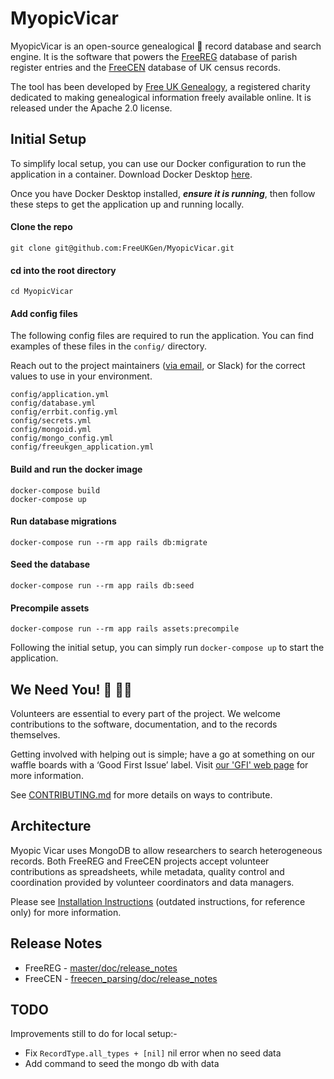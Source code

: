 # MyopicVicar

MyopicVicar is an open-source genealogical 🧬 record database and search engine.  It is the 
software that powers the [FreeREG](https://www.freereg.org.uk) database of parish register 
entries and the [FreeCEN](https://www.freecen.org.uk) database of UK census records.

The tool has been developed by [Free UK Genealogy](https://www.freeukgenealogy.org.uk/), a 
registered charity dedicated to making genealogical information freely available online.
It is released under the Apache 2.0 license.

## Initial Setup

To simplify local setup, you can use our Docker configuration to run the application in a container. Download Docker Desktop [here](https://www.docker.com/products/docker-desktop/).

Once you have Docker Desktop installed, **_ensure it is running_**, then follow these steps to get the application up and running locally.

#### Clone the repo
```
git clone git@github.com:FreeUKGen/MyopicVicar.git
```
#### cd into the root directory
```
cd MyopicVicar
```
#### Add config files
The following config files are required to run the application.  You can find examples of these files in the `config/` directory.  

Reach out to the project maintainers ([via email](info@freeukgenealogy.org.uk), or Slack) for the correct values to use in your environment.
```
config/application.yml
config/database.yml
config/errbit.config.yml
config/secrets.yml
config/mongoid.yml
config/mongo_config.yml
config/freeukgen_application.yml
```
#### Build and run the docker image
```
docker-compose build
docker-compose up
```
#### Run database migrations
```
docker-compose run --rm app rails db:migrate
```
#### Seed the database
```
docker-compose run --rm app rails db:seed
```

#### Precompile assets
```
docker-compose run --rm app rails assets:precompile
```

Following the initial setup, you can simply run `docker-compose up` to start the application.

## We Need You! 🧬 🧑‍💻
Volunteers are essential to every part of the project. We welcome contributions to the 
software, documentation, and to the records themselves.

Getting involved with helping out is simple; have a go at something on our waffle boards with a ‘Good First Issue’ label. Visit <a href="https://www.freeukgenealogy.org.uk/about/volunteer/tech-volunteering-opportunities/good-first-issue-volunteer">our 'GFI' web page</a> for more information.

See [CONTRIBUTING.md](CONTRIBUTING.md) for more details on ways to contribute. 


## Architecture

Myopic Vicar uses MongoDB to allow researchers to search heterogeneous records.  Both FreeREG and FreeCEN projects accept volunteer contributions as spreadsheets, while metadata, quality control and coordination provided by volunteer coordinators and data managers.   



Please see <a href="https://docs.google.com/document/d/11n5F9WB9WA9BgZwj1QDJf2OdZOPO1-jkdY1cXOU-AHE/edit#heading=h.acid0fo1ifql">Installation Instructions</a> (outdated instructions, for reference only) for more information.

## Release Notes 

* FreeREG - [master/doc/release_notes](https://github.com/FreeUKGen/MyopicVicar/tree/master/doc/release_notes)
* FreeCEN - [freecen_parsing/doc/release_notes](https://github.com/FreeUKGen/MyopicVicar/tree/freecen_parsing/doc/release_notes)


## TODO

Improvements still to do for local setup:-

* Fix `RecordType.all_types + [nil]` nil error when no seed data
* Add command to seed the mongo db with data